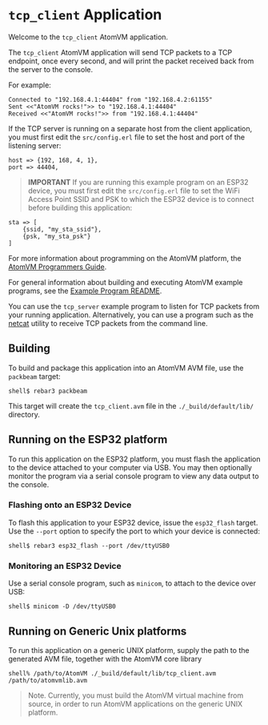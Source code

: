 # `tcp_client` Application

Welcome to the `tcp_client` AtomVM application.

The `tcp_client` AtomVM application will send TCP packets to a TCP endpoint, once every second, and will print the packet received back from the server to the console.

For example:

    Connected to "192.168.4.1:44404" from "192.168.4.2:61155"
    Sent <<"AtomVM rocks!">> to "192.168.4.1:44404"
    Received <<"AtomVM rocks!">> from "192.168.4.1:44404"

If the TCP server is running on a separate host from the client application, you must first edit the `src/config.erl` file to set the host and port of the listening server:

    host => {192, 168, 4, 1},
    port => 44404,

> **IMPORTANT** If you are running this example program on an ESP32 device, you must first edit the `src/config.erl` file to set the WiFi Access Point SSID and PSK to which the ESP32 device is to connect before building this application:

    sta => [
        {ssid, "my_sta_ssid"},
        {psk, "my_sta_psk"}
    ]

For more information about programming on the AtomVM platform, the [AtomVM Programmers Guide](https://doc.atomvm.net/programmers-guide.html).

For general information about building and executing AtomVM example programs, see the [Example Program README](../README.md).

You can use the `tcp_server` example program to listen for TCP packets from your running application.  Alternatively, you can use a program such as the [netcat](https://en.wikipedia.org/wiki/Netcat) utility to receive TCP packets from the command line.

## Building

To build and package this application into an AtomVM AVM file, use the `packbeam` target:

    shell$ rebar3 packbeam

This target will create the `tcp_client.avm` file in the `./_build/default/lib/` directory.

## Running on the ESP32 platform

To run this application on the ESP32 platform, you must flash the application to the device attached to your computer via USB.  You may then optionally monitor the program via a serial console program to view any data output to the console.

### Flashing onto an ESP32 Device

To flash this application to your ESP32 device, issue the `esp32_flash` target.  Use the `--port` option to specify the port to which your device is connected:

    shell$ rebar3 esp32_flash --port /dev/ttyUSB0

### Monitoring an ESP32 Device

Use a serial console program, such as `minicom`, to attach to the device over USB:

    shell$ minicom -D /dev/ttyUSB0

## Running on Generic Unix platforms

To run this application on a generic UNIX platform, supply the path to the generated AVM file, together with the AtomVM core library

    shell% /path/to/AtomVM ./_build/default/lib/tcp_client.avm /path/to/atomvmlib.avm

> Note.  Currently, you must build the AtomVM virtual machine from source, in order to run AtomVM applications on the generic UNIX platform.

